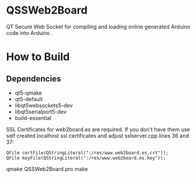 # QSSWeb2Board
QT Secure Web Socket for compiling and loading online generated Arduino code into Arduino .

# How to Build
## Dependencies
  - qt5-qmake 
  - qt5-default 
  - libqt5websockets5-dev 
  - libqt5serialport5-dev 
  - build-essential
  
  SSL Certificates for web2board.es are required. If you don't have them use self created localhost ssl certificates and adjust sslserver.cpp lines 36 and 37:
  
    QFile certFile(QStringLiteral(":/res/www.web2board.es.crt"));
    QFile keyFile(QStringLiteral(":/res/www.web2board.es.key"));
  
  qmake QSSWeb2Board.pro
  make
